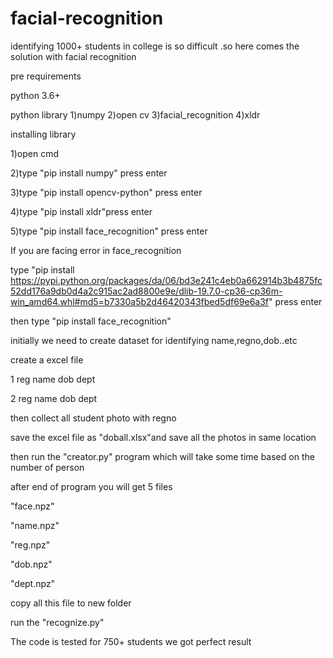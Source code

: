 # facial-recognition
identifying 1000+ students in college is so difficult .so  here comes the solution with facial recognition

pre requirements

python 3.6+ 

python library 
1)numpy 
2)open cv
3)facial_recognition
4)xldr
 
installing library

1)open cmd

2)type "pip install numpy" press enter

3)type "pip install opencv-python" press enter

4)type "pip install xldr"press enter

5)type "pip install face_recognition" press enter

If you are facing error in face_recognition

type "pip install https://pypi.python.org/packages/da/06/bd3e241c4eb0a662914b3b4875fc52dd176a9db0d4a2c915ac2ad8800e9e/dlib-19.7.0-cp36-cp36m-win_amd64.whl#md5=b7330a5b2d46420343fbed5df69e6a3f" press enter

then type "pip install face_recognition"

initially we need to create dataset for identifying name,regno,dob..etc

create a excel file

1	reg	name				dob	dept

2	reg	name				dob	dept

then collect all student photo with regno 

save the excel file as "doball.xlsx"and save all the photos in same location

then run the "creator.py" program which will take some time based on the number of person

after end of program you will get 5 files

"face.npz"

"name.npz"

"reg.npz"

"dob.npz"

"dept.npz"

copy all this file to new folder

run the "recognize.py"

The code is tested for 750+ students we got perfect result





